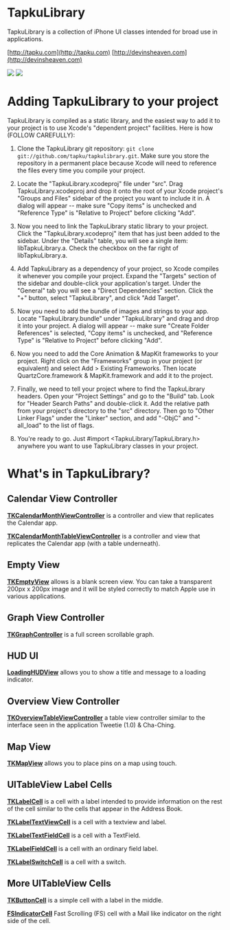 TapkuLibrary
============
TapkuLibrary is a collection of iPhone UI classes intended for broad use in applications.

[http://tapku.com](http://tapku.com)
[http://devinsheaven.com](http://devinsheaven.com)


![](http://farm3.static.flickr.com/2492/4175733982_f168ea3bd1_o.png)
![](http://farm5.static.flickr.com/4072/4247861508_046420c6fb_o.jpg)


Adding TapkuLibrary to your project
===================================

TapkuLibrary is compiled as a static library, and the easiest way to add it to your project is to use Xcode's "dependent project" facilities.  Here is how (FOLLOW CAREFULLY):

1. Clone the TapkuLibrary git repository: `git clone git://github.com/tapku/tapkulibrary.git`.  Make sure 
   you store the repository in a permanent place because Xcode will need to reference the files
   every time you compile your project.

2. Locate the "TapkuLibrary.xcodeproj" file under "src".  Drag TapkuLibrary.xcodeproj and drop it onto
   the root of your Xcode project's "Groups and Files"  sidebar of the project you want to include it in.  A dialog will appear -- make sure 
   "Copy items" is unchecked and "Reference Type" is "Relative to Project" before clicking "Add".

3. Now you need to link the TapkuLibrary static library to your project.  Click the "TapkuLibrary.xcodeproj" 
   item that has just been added to the sidebar.  Under the "Details" table, you will see a single
   item: libTapkuLibrary.a.  Check the checkbox on the far right of libTapkuLibrary.a.

4. Add TapkuLibrary as a dependency of your project, so Xcode compiles it whenever
   you compile your project.  Expand the "Targets" section of the sidebar and double-click your
   application's target.  Under the "General" tab you will see a "Direct Dependencies" section. 
   Click the "+" button, select "TapkuLibrary", and click "Add Target".

5. Now you need to add the bundle of images and strings to your app.  Locate "TapkuLibrary.bundle" under
   "TapkuLibrary" and drag and drop it into your project.  A dialog will appear -- make sure 
   "Create Folder References" is selected,  "Copy items" is unchecked, and "Reference Type" is 
   "Relative to Project" before clicking "Add".

6. Now you need to add the Core Animation & MapKit frameworks to your project.  Right click on the
   "Frameworks" group in your project (or equivalent) and select Add > Existing Frameworks. 
   Then locate QuartzCore.framework & MapKit.framework and add it to the project.

7. Finally, we need to tell your project where to find the TapkuLibrary headers.  Open your
   "Project Settings" and go to the "Build" tab. Look for "Header Search Paths" and double-click
   it.  Add the relative path from your project's directory to the "src" directory.  Then
   go to "Other Linker Flags" under the "Linker" section, and add "-ObjC" and "-all_load" to the list of flags.

8. You're ready to go.  Just #import <TapkuLibrary/TapkuLibrary.h> anywhere you want to use TapkuLibrary classes
   in your project.



What's in TapkuLibrary?
==================


Calendar View Controller
------------------------
**[TKCalendarMonthViewController](http://github.com/devinross/tapkulibrary/blob/master/src/TapkuLibrary/TKCalendarMonthViewController.h)** is a controller and view that replicates the Calendar app. 

**[TKCalendarMonthTableViewController](http://github.com/devinross/tapkulibrary/blob/master/src/TapkuLibrary/TKCalendarMonthTableViewController.h)** is a controller and view that replicates the Calendar app (with a table underneath).

Empty View
---------
**[TKEmptyView](TKEmptyView.h)** allows is a blank screen view. You can take a transparent 200px x 200px image and it will be styled correctly to match Apple use in various applications.


Graph View Controller
--------------------
**[TKGraphController](http://github.com/devinross/tapkulibrary/blob/master/src/TapkuLibrary/TKGraphController.h)** is a full screen scrollable graph.
                  


HUD UI
------

**[LoadingHUDView](http://github.com/devinross/tapkulibrary/blob/master/src/TapkuLibrary/LoadingHUDView.h)** allows you to show a title and message to a loading indicator.



Overview View Controller
-----------------------
**[TKOverviewTableViewController](http://github.com/devinross/tapkulibrary/blob/master/src/TapkuLibrary/TKOverviewTableViewController.h)** a table view controller similar to the interface seen in the application Tweetie (1.0) & Cha-Ching.


Map View
--------

**[TKMapView](http://github.com/devinross/tapkulibrary/blob/master/src/TapkuLibrary/TKMapView.h)** allows you to place pins on a map using touch.


UITableView Label Cells
-----------------------

**[TKLabelCell](http://github.com/devinross/tapkulibrary/blob/master/src/TapkuLibrary/TKLabelCell.h)** is a cell with a label intended to provide information on the rest of the cell similar to the cells that appear in the Address Book.


**[TKLabelTextViewCell](http://github.com/devinross/tapkulibrary/blob/master/src/TapkuLibrary/TKLabelTextViewCell.h)** is a cell with a textview and label.


**[TKLabelTextFieldCell](http://github.com/devinross/tapkulibrary/blob/master/src/TapkuLibrary/TKLabelTextFieldCell.h)** is a cell with a TextField.


**[TKLabelFieldCell](http://github.com/devinross/tapkulibrary/blob/master/src/TapkuLibrary/TKLabelFieldCell.h)** is a cell with an ordinary field label.


**[TKLabelSwitchCell](http://github.com/devinross/tapkulibrary/blob/master/src/TapkuLibrary/TKLabelSwitchCell.h)** is a cell with a switch.

More UITableView Cells
----------------------

**[TKButtonCell](http://github.com/devinross/tapkulibrary/blob/master/src/TapkuLibrary/TKButtonCell.h)** is a simple cell with a label in the middle.


**[FSIndicatorCell](http://github.com/devinross/tapkulibrary/blob/master/src/TapkuLibrary/FSIndicatorCell.h)** Fast Scrolling (FS) cell with a Mail like indicator on the right side of the cell. 